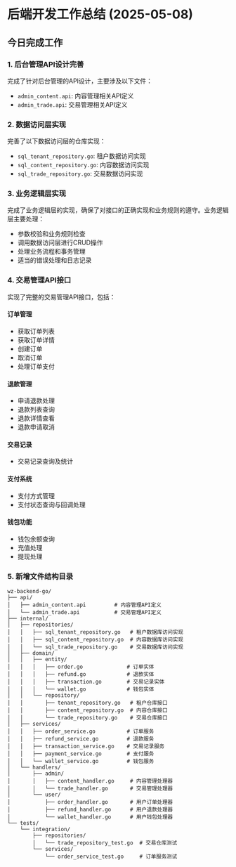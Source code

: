 # 后端开发工作总结 (2025-05-08)

## 今日完成工作

### 1. 后台管理API设计完善

完成了针对后台管理的API设计，主要涉及以下文件：

- `admin_content.api`: 内容管理相关API定义
- `admin_trade.api`: 交易管理相关API定义

### 2. 数据访问层实现

完善了以下数据访问层的仓库实现：

- `sql_tenant_repository.go`: 租户数据访问实现
- `sql_content_repository.go`: 内容数据访问实现
- `sql_trade_repository.go`: 交易数据访问实现

### 3. 业务逻辑层实现

完成了业务逻辑层的实现，确保了对接口的正确实现和业务规则的遵守。业务逻辑层主要处理：

- 参数校验和业务规则检查
- 调用数据访问层进行CRUD操作
- 处理业务流程和事务管理
- 适当的错误处理和日志记录

### 4. 交易管理API接口

实现了完整的交易管理API接口，包括：

#### 订单管理

- 获取订单列表
- 获取订单详情
- 创建订单
- 取消订单
- 处理订单支付

#### 退款管理

- 申请退款处理
- 退款列表查询
- 退款详情查看
- 退款申请取消

#### 交易记录

- 交易记录查询及统计

#### 支付系统

- 支付方式管理
- 支付状态查询与回调处理

#### 钱包功能

- 钱包余额查询
- 充值处理
- 提现处理

### 5. 新增文件结构目录

```
wz-backend-go/
├── api/
│   ├── admin_content.api         # 内容管理API定义
│   └── admin_trade.api           # 交易管理API定义
├── internal/
│   ├── repositories/
│   │   ├── sql_tenant_repository.go   # 租户数据库访问实现
│   │   ├── sql_content_repository.go  # 内容数据库访问实现
│   │   └── sql_trade_repository.go    # 交易数据库访问实现
│   ├── domain/
│   │   ├── entity/
│   │   │   ├── order.go              # 订单实体
│   │   │   ├── refund.go             # 退款实体
│   │   │   ├── transaction.go        # 交易记录实体
│   │   │   └── wallet.go             # 钱包实体
│   │   └── repository/
│   │       ├── tenant_repository.go   # 租户仓库接口
│   │       ├── content_repository.go  # 内容仓库接口
│   │       └── trade_repository.go    # 交易仓库接口
│   ├── services/
│   │   ├── order_service.go          # 订单服务
│   │   ├── refund_service.go         # 退款服务
│   │   ├── transaction_service.go    # 交易记录服务
│   │   ├── payment_service.go        # 支付服务
│   │   └── wallet_service.go         # 钱包服务
│   └── handlers/
│       ├── admin/
│       │   ├── content_handler.go     # 内容管理处理器
│       │   └── trade_handler.go       # 交易管理处理器
│       └── user/
│           ├── order_handler.go       # 用户订单处理器
│           ├── refund_handler.go      # 用户退款处理器
│           └── wallet_handler.go      # 用户钱包处理器
└── tests/
    └── integration/
        ├── repositories/
        │   └── trade_repository_test.go  # 交易仓库测试
        └── services/
            └── order_service_test.go     # 订单服务测试
```